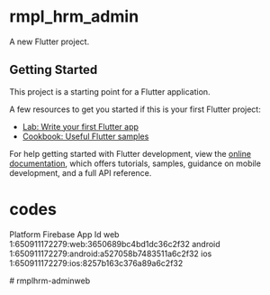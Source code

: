 # rmpl_hrm_admin

A new Flutter project.

## Getting Started

This project is a starting point for a Flutter application.

A few resources to get you started if this is your first Flutter project:

- [Lab: Write your first Flutter app](https://docs.flutter.dev/get-started/codelab)
- [Cookbook: Useful Flutter samples](https://docs.flutter.dev/cookbook)

For help getting started with Flutter development, view the
[online documentation](https://docs.flutter.dev/), which offers tutorials,
samples, guidance on mobile development, and a full API reference.

# codes
Platform  Firebase App Id
web       1:650911172279:web:3650689bc4bd1dc36c2f32
android   1:650911172279:android:a527058b7483511a6c2f32
ios       1:650911172279:ios:8257b163c376a89a6c2f32




#   r m p l h r m - a d m i n w e b  
 